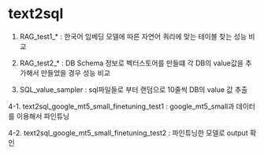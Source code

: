 # text2sql


1. RAG_test1_* : 한국어 임베딩 모델에 따른 자연어 쿼리에 맞는 테이블 찾는 성능 비교


2. RAG_test2_* : DB Schema 정보로 벡터스토어를 만들떄 각 DB의 value값을 추가해서 만들었을 경우 성능 비교


3. SQL_value_sampler : sql파일들로 부터 랜덤으로 10줄씩 DB의 value 값 추출


4-1. text2sql_google_mt5_small_finetuning_test1 : google_mt5_small과 데이터를 이용해서 파인튜닝

4-2. text2sql_google_mt5_small_finetuning_test2 : 파인튜닝한 모델로 output 확인

